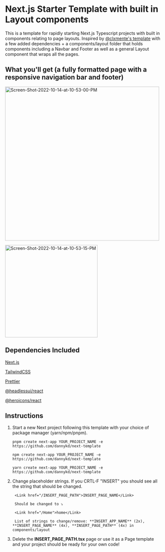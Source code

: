 # Next.js Starter Template with built in Layout components

This is a template for rapidly starting Next.js Typescript projects with built in components relating to page layouts. Inspired by [@clxmente's template](https://github.com/clxmente/next) with a few added dependencies + a components/layout folder that holds components including a Navbar and Footer as well as a general Layout component that wraps all the pages.

## What you'll get (a fully formatted page with a responsive navigation bar and footer)

<a href="https://ibb.co/RDbqcvQ"><img width=500 src="https://i.ibb.co/vjqSkwL/Screen-Shot-2022-10-14-at-10-53-00-PM.png" alt="Screen-Shot-2022-10-14-at-10-53-00-PM" border="0"></a>

<a href="https://ibb.co/52TT559"><img width=300 src="https://i.ibb.co/Fn66BBW/Screen-Shot-2022-10-14-at-10-53-15-PM.png" alt="Screen-Shot-2022-10-14-at-10-53-15-PM" border="0"></a>



## Dependencies Included

[Next.js](https://nextjs.org/)

[TailwindCSS](https://tailwindcss.com/)

[Prettier](https://prettier.io/)

[@headlessui/react](https://headlessui.com/)

[@heroicons/react](https://heroicons.com/)

## Instructions

1. Start a new Next project following this template with your choice of package manager (yarn/npm/pnpm).

       pnpm create next-app YOUR_PROJECT_NAME -e https://github.com/dannykd/next-template

       npm create next-app YOUR_PROJECT_NAME -e https://github.com/dannykd/next-template

       yarn create next-app YOUR_PROJECT_NAME -e https://github.com/dannykd/next-template


2. Change placeholder strings. If you CRTL-F "INSERT" you should see all the string that should be changed.


        <Link href="/INSERT_PAGE_PATH">INSERT_PAGE_NAME</Link> 
        
        Should be changed to ⤵️
        
        <Link href="/Home">home</Link>
        
        List of strings to change/remove: **INSERT_APP_NAME** (2x), **INSERT_PAGE_NAME** (4x), **INSERT_PAGE_PATH** (4x) in components/layout

3. Delete the **INSERT_PAGE_PATH.tsx** page or use it as a Page template and your project should be ready for your own code!
